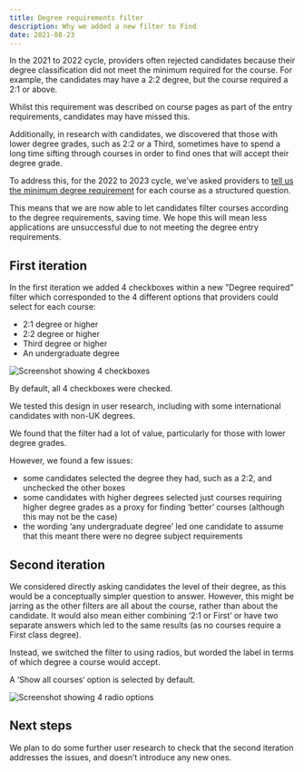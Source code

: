 ```yaml
---
title: Degree requirements filter
description: Why we added a new filter to Find
date: 2021-08-23
---
```


In the 2021 to 2022 cycle, providers often rejected candidates because their degree classification did not meet the minimum required for the course. For example, the candidates may have a 2:2 degree, but the course required a 2:1 or above.

Whilst this requirement was described on course pages as part of the entry requirements, candidates may have missed this.

Additionally, in research with candidates, we discovered that those with lower degree grades, such as 2:2 or a Third, sometimes have to spend a long time sifting through courses in order to find ones that will accept their degree grade.

To address this, for the 2022 to 2023 cycle, we’ve asked providers to [tell us the minimum degree requirement](/publish-teacher-training-courses/degree-entry-requirements/) for each course as a structured question.

This means that we are now able to let candidates filter courses according to the degree requirements, saving time. We hope this will mean less applications are unsuccessful due to not meeting the degree entry requirements.

## First iteration

In the first iteration we added 4 checkboxes within a new ”Degree required” filter which corresponded to the 4 different options that providers could select for each course:

* 2:1 degree or higher
* 2:2 degree or higher
* Third degree or higher
* An undergraduate degree

![Screenshot showing 4 checkboxes](first-iteration.png "First iteration of degree requirement filter")

By default, all 4 checkboxes were checked.

We tested this design in user research, including with some international candidates with non-UK degrees.

We found that the filter had a lot of value, particularly for those with lower degree grades.

However, we found a few issues:

* some candidates selected the degree they had, such as a 2:2, and unchecked the other boxes
* some candidates with higher degrees selected just courses requiring higher degree grades as a proxy for finding ‘better’ courses (although this may not be the case)
* the wording ‘any undergraduate degree’ led one candidate to assume that this meant there were no degree subject requirements

## Second iteration

We considered directly asking candidates the level of their degree, as this would be a conceptually simpler question to answer. However, this might be jarring as the other filters are all about the course, rather than about the candidate. It would also mean either combining ‘2:1 or First’ or have two separate answers which led to the same results (as no courses require a First class degree).

Instead, we switched the filter to using radios, but worded the label in terms of which degree a course would accept.

A ‘Show all courses‘ option is selected by default.

![Screenshot showing 4 radio options](second-iteration.png "Second iteration of degree requirement filter")

## Next steps

We plan to do some further user research to check that the second iteration addresses the issues, and doesn’t introduce any new ones.
